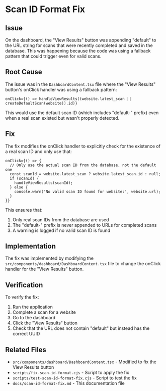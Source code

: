 # Scan ID Format Fix

## Issue
On the dashboard, the "View Results" button was appending "default" to the URL string for scans that were recently completed and saved in the database. This was happening because the code was using a fallback pattern that could trigger even for valid scans.

## Root Cause
The issue was in the `DashboardContent.tsx` file where the "View Results" button's onClick handler was using a fallback pattern:

```tsx
onClick={() => handleViewResults((website.latest_scan || createDefaultScan(website)).id)}
```

This would use the default scan ID (which includes "default-" prefix) even when a real scan existed but wasn't properly detected.

## Fix
The fix modifies the onClick handler to explicitly check for the existence of a real scan ID and only use that:

```tsx
onClick={() => {
  // Only use the actual scan ID from the database, not the default one
  const scanId = website.latest_scan ? website.latest_scan.id : null;
  if (scanId) {
    handleViewResults(scanId);
  } else {
    console.warn('No valid scan ID found for website:', website.url);
  }
}}
```

This ensures that:
1. Only real scan IDs from the database are used
2. The "default-" prefix is never appended to URLs for completed scans
3. A warning is logged if no valid scan ID is found

## Implementation
The fix was implemented by modifying the `src/components/dashboard/DashboardContent.tsx` file to change the onClick handler for the "View Results" button.

## Verification
To verify the fix:
1. Run the application
2. Complete a scan for a website
3. Go to the dashboard
4. Click the "View Results" button
5. Check that the URL does not contain "default" but instead has the correct UUID

## Related Files
- `src/components/dashboard/DashboardContent.tsx` - Modified to fix the View Results button
- `scripts/fix-scan-id-format.cjs` - Script to apply the fix
- `scripts/test-scan-id-format-fix.cjs` - Script to test the fix
- `docs/scan-id-format-fix.md` - This documentation file
